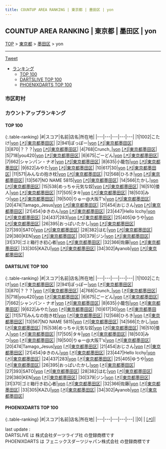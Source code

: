 ```yaml
---
title: COUNTUP AREA RANKING | 東京都 | 墨田区 | yon
---
```

## COUNTUP AREA RANKING | 東京都 | 墨田区 | yon

[TOP](/darts/rank/) > [東京都](/darts/rank/東京都/) > [墨田区](/darts/rank/東京都/墨田区/) > yon

___

<a href="https://twitter.com/share?ref_src=twsrc%5Etfw" data-text="COUNTUP AREA RANKING | 東京都墨田区yon" class="twitter-share-button" data-hashtags="DARTSLIVE,PHOENIXDARTS,darts,ダーツ" data-show-count="false">Tweet</a>

* [ランキング](#カウントアップランキング)
    * [TOP 100](#top-100)
    * [DARTSLIVE TOP 100](#dartslive-top-100)
    * [PHOENIXDARTS TOP 100](#phoenixdarts-top-100)

### 市区町村

<ul>

</ul>

### カウントアップランキング

#### TOP 100



{:.table-ranking}
|#|スコア|名前|店名|所在地|
|---|---|---|---|---|
|1|1002|<span class="rank-name-dl">こたけ</span>|<a href="/darts/rank/shops/800907f0c3c9d5330d9b047a20a7ba1e.html">yon</a> <a href="https://search.dartslive.com/jp/shop/800907f0c3c9d5330d9b047a20a7ba1e">[↗]</a>|<a href="/darts/rank/東京都/墨田区">東京都墨田区</a>|
|2|941|<span class="rank-name-dl">ぽっぽー</span>|<a href="/darts/rank/shops/800907f0c3c9d5330d9b047a20a7ba1e.html">yon</a> <a href="https://search.dartslive.com/jp/shop/800907f0c3c9d5330d9b047a20a7ba1e">[↗]</a>|<a href="/darts/rank/東京都/墨田区">東京都墨田区</a>|
|3|870|<span class="rank-name-dl">？？？</span>|<a href="/darts/rank/shops/800907f0c3c9d5330d9b047a20a7ba1e.html">yon</a> <a href="https://search.dartslive.com/jp/shop/800907f0c3c9d5330d9b047a20a7ba1e">[↗]</a>|<a href="/darts/rank/東京都/墨田区">東京都墨田区</a>|
|4|768|<span class="rank-name-dl">Crunch_</span>|<a href="/darts/rank/shops/800907f0c3c9d5330d9b047a20a7ba1e.html">yon</a> <a href="https://search.dartslive.com/jp/shop/800907f0c3c9d5330d9b047a20a7ba1e">[↗]</a>|<a href="/darts/rank/東京都/墨田区">東京都墨田区</a>|
|5|718|<span class="rank-name-dl">you420</span>|<a href="/darts/rank/shops/800907f0c3c9d5330d9b047a20a7ba1e.html">yon</a> <a href="https://search.dartslive.com/jp/shop/800907f0c3c9d5330d9b047a20a7ba1e">[↗]</a>|<a href="/darts/rank/東京都/墨田区">東京都墨田区</a>|
|6|675|<span class="rank-name-dl">ごーどん</span>|<a href="/darts/rank/shops/800907f0c3c9d5330d9b047a20a7ba1e.html">yon</a> <a href="https://search.dartslive.com/jp/shop/800907f0c3c9d5330d9b047a20a7ba1e">[↗]</a>|<a href="/darts/rank/東京都/墨田区">東京都墨田区</a>|
|7|662|<span class="rank-name-dl">シャンパン・ナオ</span>|<a href="/darts/rank/shops/800907f0c3c9d5330d9b047a20a7ba1e.html">yon</a> <a href="https://search.dartslive.com/jp/shop/800907f0c3c9d5330d9b047a20a7ba1e">[↗]</a>|<a href="/darts/rank/東京都/墨田区">東京都墨田区</a>|
|8|635|<span class="rank-name-dl">小籠包</span>|<a href="/darts/rank/shops/800907f0c3c9d5330d9b047a20a7ba1e.html">yon</a> <a href="https://search.dartslive.com/jp/shop/800907f0c3c9d5330d9b047a20a7ba1e">[↗]</a>|<a href="/darts/rank/東京都/墨田区">東京都墨田区</a>|
|9|622|<span class="rank-name-dl">みやた</span>|<a href="/darts/rank/shops/800907f0c3c9d5330d9b047a20a7ba1e.html">yon</a> <a href="https://search.dartslive.com/jp/shop/800907f0c3c9d5330d9b047a20a7ba1e">[↗]</a>|<a href="/darts/rank/東京都/墨田区">東京都墨田区</a>|
|10|617|<span class="rank-name-dl">30</span>|<a href="/darts/rank/shops/800907f0c3c9d5330d9b047a20a7ba1e.html">yon</a> <a href="https://search.dartslive.com/jp/shop/800907f0c3c9d5330d9b047a20a7ba1e">[↗]</a>|<a href="/darts/rank/東京都/墨田区">東京都墨田区</a>|
|11|571|<span class="rank-name-dl">みんなの抱き枕</span>|<a href="/darts/rank/shops/800907f0c3c9d5330d9b047a20a7ba1e.html">yon</a> <a href="https://search.dartslive.com/jp/shop/800907f0c3c9d5330d9b047a20a7ba1e">[↗]</a>|<a href="/darts/rank/東京都/墨田区">東京都墨田区</a>|
|12|568|<span class="rank-name-dl">ひろき</span>|<a href="/darts/rank/shops/800907f0c3c9d5330d9b047a20a7ba1e.html">yon</a> <a href="https://search.dartslive.com/jp/shop/800907f0c3c9d5330d9b047a20a7ba1e">[↗]</a>|<a href="/darts/rank/東京都/墨田区">東京都墨田区</a>|
|13|567|<span class="rank-name-dl">NO NAME 5815</span>|<a href="/darts/rank/shops/800907f0c3c9d5330d9b047a20a7ba1e.html">yon</a> <a href="https://search.dartslive.com/jp/shop/800907f0c3c9d5330d9b047a20a7ba1e">[↗]</a>|<a href="/darts/rank/東京都/墨田区">東京都墨田区</a>|
|14|566|<span class="rank-name-dl">たかし</span>|<a href="/darts/rank/shops/800907f0c3c9d5330d9b047a20a7ba1e.html">yon</a> <a href="https://search.dartslive.com/jp/shop/800907f0c3c9d5330d9b047a20a7ba1e">[↗]</a>|<a href="/darts/rank/東京都/墨田区">東京都墨田区</a>|
|15|538|<span class="rank-name-dl">めっちゃ元気な奴</span>|<a href="/darts/rank/shops/800907f0c3c9d5330d9b047a20a7ba1e.html">yon</a> <a href="https://search.dartslive.com/jp/shop/800907f0c3c9d5330d9b047a20a7ba1e">[↗]</a>|<a href="/darts/rank/東京都/墨田区">東京都墨田区</a>|
|16|510|<span class="rank-name-dl">倭人</span>|<a href="/darts/rank/shops/800907f0c3c9d5330d9b047a20a7ba1e.html">yon</a> <a href="https://search.dartslive.com/jp/shop/800907f0c3c9d5330d9b047a20a7ba1e">[↗]</a>|<a href="/darts/rank/東京都/墨田区">東京都墨田区</a>|
|17|505|<span class="rank-name-dl">タキ</span>|<a href="/darts/rank/shops/800907f0c3c9d5330d9b047a20a7ba1e.html">yon</a> <a href="https://search.dartslive.com/jp/shop/800907f0c3c9d5330d9b047a20a7ba1e">[↗]</a>|<a href="/darts/rank/東京都/墨田区">東京都墨田区</a>|
|18|503|<span class="rank-name-dl">みつ</span>|<a href="/darts/rank/shops/800907f0c3c9d5330d9b047a20a7ba1e.html">yon</a> <a href="https://search.dartslive.com/jp/shop/800907f0c3c9d5330d9b047a20a7ba1e">[↗]</a>|<a href="/darts/rank/東京都/墨田区">東京都墨田区</a>|
|19|500|<span class="rank-name-dl">りゅー@大阪T&#x27;s</span>|<a href="/darts/rank/shops/800907f0c3c9d5330d9b047a20a7ba1e.html">yon</a> <a href="https://search.dartslive.com/jp/shop/800907f0c3c9d5330d9b047a20a7ba1e">[↗]</a>|<a href="/darts/rank/東京都/墨田区">東京都墨田区</a>|
|20|474|<span class="rank-name-dl">Tamago_Jesus</span>|<a href="/darts/rank/shops/800907f0c3c9d5330d9b047a20a7ba1e.html">yon</a> <a href="https://search.dartslive.com/jp/shop/800907f0c3c9d5330d9b047a20a7ba1e">[↗]</a>|<a href="/darts/rank/東京都/墨田区">東京都墨田区</a>|
|21|454|<span class="rank-name-dl">おじさん</span>|<a href="/darts/rank/shops/800907f0c3c9d5330d9b047a20a7ba1e.html">yon</a> <a href="https://search.dartslive.com/jp/shop/800907f0c3c9d5330d9b047a20a7ba1e">[↗]</a>|<a href="/darts/rank/東京都/墨田区">東京都墨田区</a>|
|21|454|<span class="rank-name-dl">ゆきのん</span>|<a href="/darts/rank/shops/800907f0c3c9d5330d9b047a20a7ba1e.html">yon</a> <a href="https://search.dartslive.com/jp/shop/800907f0c3c9d5330d9b047a20a7ba1e">[↗]</a>|<a href="/darts/rank/東京都/墨田区">東京都墨田区</a>|
|23|447|<span class="rank-name-dl">Hello Icchy</span>|<a href="/darts/rank/shops/800907f0c3c9d5330d9b047a20a7ba1e.html">yon</a> <a href="https://search.dartslive.com/jp/shop/800907f0c3c9d5330d9b047a20a7ba1e">[↗]</a>|<a href="/darts/rank/東京都/墨田区">東京都墨田区</a>|
|24|437|<span class="rank-name-dl">283</span>|<a href="/darts/rank/shops/800907f0c3c9d5330d9b047a20a7ba1e.html">yon</a> <a href="https://search.dartslive.com/jp/shop/800907f0c3c9d5330d9b047a20a7ba1e">[↗]</a>|<a href="/darts/rank/東京都/墨田区">東京都墨田区</a>|
|25|405|<span class="rank-name-dl">ゆうや</span>|<a href="/darts/rank/shops/800907f0c3c9d5330d9b047a20a7ba1e.html">yon</a> <a href="https://search.dartslive.com/jp/shop/800907f0c3c9d5330d9b047a20a7ba1e">[↗]</a>|<a href="/darts/rank/東京都/墨田区">東京都墨田区</a>|
|26|395|<span class="rank-name-dl">おっぱいたかし</span>|<a href="/darts/rank/shops/800907f0c3c9d5330d9b047a20a7ba1e.html">yon</a> <a href="https://search.dartslive.com/jp/shop/800907f0c3c9d5330d9b047a20a7ba1e">[↗]</a>|<a href="/darts/rank/東京都/墨田区">東京都墨田区</a>|
|27|393|<span class="rank-name-dl">SATO</span>|<a href="/darts/rank/shops/800907f0c3c9d5330d9b047a20a7ba1e.html">yon</a> <a href="https://search.dartslive.com/jp/shop/800907f0c3c9d5330d9b047a20a7ba1e">[↗]</a>|<a href="/darts/rank/東京都/墨田区">東京都墨田区</a>|
|28|382|<span class="rank-name-dl">はむ</span>|<a href="/darts/rank/shops/800907f0c3c9d5330d9b047a20a7ba1e.html">yon</a> <a href="https://search.dartslive.com/jp/shop/800907f0c3c9d5330d9b047a20a7ba1e">[↗]</a>|<a href="/darts/rank/東京都/墨田区">東京都墨田区</a>|
|29|380|<span class="rank-name-dl">KEN</span>|<a href="/darts/rank/shops/800907f0c3c9d5330d9b047a20a7ba1e.html">yon</a> <a href="https://search.dartslive.com/jp/shop/800907f0c3c9d5330d9b047a20a7ba1e">[↗]</a>|<a href="/darts/rank/東京都/墨田区">東京都墨田区</a>|
|30|379|<span class="rank-name-dl">ジン</span>|<a href="/darts/rank/shops/800907f0c3c9d5330d9b047a20a7ba1e.html">yon</a> <a href="https://search.dartslive.com/jp/shop/800907f0c3c9d5330d9b047a20a7ba1e">[↗]</a>|<a href="/darts/rank/東京都/墨田区">東京都墨田区</a>|
|31|370|<span class="rank-name-dl">ゴミ箱行き初心者</span>|<a href="/darts/rank/shops/800907f0c3c9d5330d9b047a20a7ba1e.html">yon</a> <a href="https://search.dartslive.com/jp/shop/800907f0c3c9d5330d9b047a20a7ba1e">[↗]</a>|<a href="/darts/rank/東京都/墨田区">東京都墨田区</a>|
|32|366|<span class="rank-name-dl">佐藤</span>|<a href="/darts/rank/shops/800907f0c3c9d5330d9b047a20a7ba1e.html">yon</a> <a href="https://search.dartslive.com/jp/shop/800907f0c3c9d5330d9b047a20a7ba1e">[↗]</a>|<a href="/darts/rank/東京都/墨田区">東京都墨田区</a>|
|33|305|<span class="rank-name-dl">KAZU</span>|<a href="/darts/rank/shops/800907f0c3c9d5330d9b047a20a7ba1e.html">yon</a> <a href="https://search.dartslive.com/jp/shop/800907f0c3c9d5330d9b047a20a7ba1e">[↗]</a>|<a href="/darts/rank/東京都/墨田区">東京都墨田区</a>|
|34|302|<span class="rank-name-dl">Ayanob</span>|<a href="/darts/rank/shops/800907f0c3c9d5330d9b047a20a7ba1e.html">yon</a> <a href="https://search.dartslive.com/jp/shop/800907f0c3c9d5330d9b047a20a7ba1e">[↗]</a>|<a href="/darts/rank/東京都/墨田区">東京都墨田区</a>|


#### DARTSLIVE TOP 100



{:.table-ranking}
|#|スコア|名前|店名|所在地|
|---|---|---|---|---|
|1|1002|<span class="rank-name-dl">こたけ</span>|<a href="/darts/rank/shops/800907f0c3c9d5330d9b047a20a7ba1e.html">yon</a> <a href="https://search.dartslive.com/jp/shop/800907f0c3c9d5330d9b047a20a7ba1e">[↗]</a>|<a href="/darts/rank/東京都/墨田区">東京都墨田区</a>|
|2|941|<span class="rank-name-dl">ぽっぽー</span>|<a href="/darts/rank/shops/800907f0c3c9d5330d9b047a20a7ba1e.html">yon</a> <a href="https://search.dartslive.com/jp/shop/800907f0c3c9d5330d9b047a20a7ba1e">[↗]</a>|<a href="/darts/rank/東京都/墨田区">東京都墨田区</a>|
|3|870|<span class="rank-name-dl">？？？</span>|<a href="/darts/rank/shops/800907f0c3c9d5330d9b047a20a7ba1e.html">yon</a> <a href="https://search.dartslive.com/jp/shop/800907f0c3c9d5330d9b047a20a7ba1e">[↗]</a>|<a href="/darts/rank/東京都/墨田区">東京都墨田区</a>|
|4|768|<span class="rank-name-dl">Crunch_</span>|<a href="/darts/rank/shops/800907f0c3c9d5330d9b047a20a7ba1e.html">yon</a> <a href="https://search.dartslive.com/jp/shop/800907f0c3c9d5330d9b047a20a7ba1e">[↗]</a>|<a href="/darts/rank/東京都/墨田区">東京都墨田区</a>|
|5|718|<span class="rank-name-dl">you420</span>|<a href="/darts/rank/shops/800907f0c3c9d5330d9b047a20a7ba1e.html">yon</a> <a href="https://search.dartslive.com/jp/shop/800907f0c3c9d5330d9b047a20a7ba1e">[↗]</a>|<a href="/darts/rank/東京都/墨田区">東京都墨田区</a>|
|6|675|<span class="rank-name-dl">ごーどん</span>|<a href="/darts/rank/shops/800907f0c3c9d5330d9b047a20a7ba1e.html">yon</a> <a href="https://search.dartslive.com/jp/shop/800907f0c3c9d5330d9b047a20a7ba1e">[↗]</a>|<a href="/darts/rank/東京都/墨田区">東京都墨田区</a>|
|7|662|<span class="rank-name-dl">シャンパン・ナオ</span>|<a href="/darts/rank/shops/800907f0c3c9d5330d9b047a20a7ba1e.html">yon</a> <a href="https://search.dartslive.com/jp/shop/800907f0c3c9d5330d9b047a20a7ba1e">[↗]</a>|<a href="/darts/rank/東京都/墨田区">東京都墨田区</a>|
|8|635|<span class="rank-name-dl">小籠包</span>|<a href="/darts/rank/shops/800907f0c3c9d5330d9b047a20a7ba1e.html">yon</a> <a href="https://search.dartslive.com/jp/shop/800907f0c3c9d5330d9b047a20a7ba1e">[↗]</a>|<a href="/darts/rank/東京都/墨田区">東京都墨田区</a>|
|9|622|<span class="rank-name-dl">みやた</span>|<a href="/darts/rank/shops/800907f0c3c9d5330d9b047a20a7ba1e.html">yon</a> <a href="https://search.dartslive.com/jp/shop/800907f0c3c9d5330d9b047a20a7ba1e">[↗]</a>|<a href="/darts/rank/東京都/墨田区">東京都墨田区</a>|
|10|617|<span class="rank-name-dl">30</span>|<a href="/darts/rank/shops/800907f0c3c9d5330d9b047a20a7ba1e.html">yon</a> <a href="https://search.dartslive.com/jp/shop/800907f0c3c9d5330d9b047a20a7ba1e">[↗]</a>|<a href="/darts/rank/東京都/墨田区">東京都墨田区</a>|
|11|571|<span class="rank-name-dl">みんなの抱き枕</span>|<a href="/darts/rank/shops/800907f0c3c9d5330d9b047a20a7ba1e.html">yon</a> <a href="https://search.dartslive.com/jp/shop/800907f0c3c9d5330d9b047a20a7ba1e">[↗]</a>|<a href="/darts/rank/東京都/墨田区">東京都墨田区</a>|
|12|568|<span class="rank-name-dl">ひろき</span>|<a href="/darts/rank/shops/800907f0c3c9d5330d9b047a20a7ba1e.html">yon</a> <a href="https://search.dartslive.com/jp/shop/800907f0c3c9d5330d9b047a20a7ba1e">[↗]</a>|<a href="/darts/rank/東京都/墨田区">東京都墨田区</a>|
|13|567|<span class="rank-name-dl">NO NAME 5815</span>|<a href="/darts/rank/shops/800907f0c3c9d5330d9b047a20a7ba1e.html">yon</a> <a href="https://search.dartslive.com/jp/shop/800907f0c3c9d5330d9b047a20a7ba1e">[↗]</a>|<a href="/darts/rank/東京都/墨田区">東京都墨田区</a>|
|14|566|<span class="rank-name-dl">たかし</span>|<a href="/darts/rank/shops/800907f0c3c9d5330d9b047a20a7ba1e.html">yon</a> <a href="https://search.dartslive.com/jp/shop/800907f0c3c9d5330d9b047a20a7ba1e">[↗]</a>|<a href="/darts/rank/東京都/墨田区">東京都墨田区</a>|
|15|538|<span class="rank-name-dl">めっちゃ元気な奴</span>|<a href="/darts/rank/shops/800907f0c3c9d5330d9b047a20a7ba1e.html">yon</a> <a href="https://search.dartslive.com/jp/shop/800907f0c3c9d5330d9b047a20a7ba1e">[↗]</a>|<a href="/darts/rank/東京都/墨田区">東京都墨田区</a>|
|16|510|<span class="rank-name-dl">倭人</span>|<a href="/darts/rank/shops/800907f0c3c9d5330d9b047a20a7ba1e.html">yon</a> <a href="https://search.dartslive.com/jp/shop/800907f0c3c9d5330d9b047a20a7ba1e">[↗]</a>|<a href="/darts/rank/東京都/墨田区">東京都墨田区</a>|
|17|505|<span class="rank-name-dl">タキ</span>|<a href="/darts/rank/shops/800907f0c3c9d5330d9b047a20a7ba1e.html">yon</a> <a href="https://search.dartslive.com/jp/shop/800907f0c3c9d5330d9b047a20a7ba1e">[↗]</a>|<a href="/darts/rank/東京都/墨田区">東京都墨田区</a>|
|18|503|<span class="rank-name-dl">みつ</span>|<a href="/darts/rank/shops/800907f0c3c9d5330d9b047a20a7ba1e.html">yon</a> <a href="https://search.dartslive.com/jp/shop/800907f0c3c9d5330d9b047a20a7ba1e">[↗]</a>|<a href="/darts/rank/東京都/墨田区">東京都墨田区</a>|
|19|500|<span class="rank-name-dl">りゅー@大阪T&#x27;s</span>|<a href="/darts/rank/shops/800907f0c3c9d5330d9b047a20a7ba1e.html">yon</a> <a href="https://search.dartslive.com/jp/shop/800907f0c3c9d5330d9b047a20a7ba1e">[↗]</a>|<a href="/darts/rank/東京都/墨田区">東京都墨田区</a>|
|20|474|<span class="rank-name-dl">Tamago_Jesus</span>|<a href="/darts/rank/shops/800907f0c3c9d5330d9b047a20a7ba1e.html">yon</a> <a href="https://search.dartslive.com/jp/shop/800907f0c3c9d5330d9b047a20a7ba1e">[↗]</a>|<a href="/darts/rank/東京都/墨田区">東京都墨田区</a>|
|21|454|<span class="rank-name-dl">おじさん</span>|<a href="/darts/rank/shops/800907f0c3c9d5330d9b047a20a7ba1e.html">yon</a> <a href="https://search.dartslive.com/jp/shop/800907f0c3c9d5330d9b047a20a7ba1e">[↗]</a>|<a href="/darts/rank/東京都/墨田区">東京都墨田区</a>|
|21|454|<span class="rank-name-dl">ゆきのん</span>|<a href="/darts/rank/shops/800907f0c3c9d5330d9b047a20a7ba1e.html">yon</a> <a href="https://search.dartslive.com/jp/shop/800907f0c3c9d5330d9b047a20a7ba1e">[↗]</a>|<a href="/darts/rank/東京都/墨田区">東京都墨田区</a>|
|23|447|<span class="rank-name-dl">Hello Icchy</span>|<a href="/darts/rank/shops/800907f0c3c9d5330d9b047a20a7ba1e.html">yon</a> <a href="https://search.dartslive.com/jp/shop/800907f0c3c9d5330d9b047a20a7ba1e">[↗]</a>|<a href="/darts/rank/東京都/墨田区">東京都墨田区</a>|
|24|437|<span class="rank-name-dl">283</span>|<a href="/darts/rank/shops/800907f0c3c9d5330d9b047a20a7ba1e.html">yon</a> <a href="https://search.dartslive.com/jp/shop/800907f0c3c9d5330d9b047a20a7ba1e">[↗]</a>|<a href="/darts/rank/東京都/墨田区">東京都墨田区</a>|
|25|405|<span class="rank-name-dl">ゆうや</span>|<a href="/darts/rank/shops/800907f0c3c9d5330d9b047a20a7ba1e.html">yon</a> <a href="https://search.dartslive.com/jp/shop/800907f0c3c9d5330d9b047a20a7ba1e">[↗]</a>|<a href="/darts/rank/東京都/墨田区">東京都墨田区</a>|
|26|395|<span class="rank-name-dl">おっぱいたかし</span>|<a href="/darts/rank/shops/800907f0c3c9d5330d9b047a20a7ba1e.html">yon</a> <a href="https://search.dartslive.com/jp/shop/800907f0c3c9d5330d9b047a20a7ba1e">[↗]</a>|<a href="/darts/rank/東京都/墨田区">東京都墨田区</a>|
|27|393|<span class="rank-name-dl">SATO</span>|<a href="/darts/rank/shops/800907f0c3c9d5330d9b047a20a7ba1e.html">yon</a> <a href="https://search.dartslive.com/jp/shop/800907f0c3c9d5330d9b047a20a7ba1e">[↗]</a>|<a href="/darts/rank/東京都/墨田区">東京都墨田区</a>|
|28|382|<span class="rank-name-dl">はむ</span>|<a href="/darts/rank/shops/800907f0c3c9d5330d9b047a20a7ba1e.html">yon</a> <a href="https://search.dartslive.com/jp/shop/800907f0c3c9d5330d9b047a20a7ba1e">[↗]</a>|<a href="/darts/rank/東京都/墨田区">東京都墨田区</a>|
|29|380|<span class="rank-name-dl">KEN</span>|<a href="/darts/rank/shops/800907f0c3c9d5330d9b047a20a7ba1e.html">yon</a> <a href="https://search.dartslive.com/jp/shop/800907f0c3c9d5330d9b047a20a7ba1e">[↗]</a>|<a href="/darts/rank/東京都/墨田区">東京都墨田区</a>|
|30|379|<span class="rank-name-dl">ジン</span>|<a href="/darts/rank/shops/800907f0c3c9d5330d9b047a20a7ba1e.html">yon</a> <a href="https://search.dartslive.com/jp/shop/800907f0c3c9d5330d9b047a20a7ba1e">[↗]</a>|<a href="/darts/rank/東京都/墨田区">東京都墨田区</a>|
|31|370|<span class="rank-name-dl">ゴミ箱行き初心者</span>|<a href="/darts/rank/shops/800907f0c3c9d5330d9b047a20a7ba1e.html">yon</a> <a href="https://search.dartslive.com/jp/shop/800907f0c3c9d5330d9b047a20a7ba1e">[↗]</a>|<a href="/darts/rank/東京都/墨田区">東京都墨田区</a>|
|32|366|<span class="rank-name-dl">佐藤</span>|<a href="/darts/rank/shops/800907f0c3c9d5330d9b047a20a7ba1e.html">yon</a> <a href="https://search.dartslive.com/jp/shop/800907f0c3c9d5330d9b047a20a7ba1e">[↗]</a>|<a href="/darts/rank/東京都/墨田区">東京都墨田区</a>|
|33|305|<span class="rank-name-dl">KAZU</span>|<a href="/darts/rank/shops/800907f0c3c9d5330d9b047a20a7ba1e.html">yon</a> <a href="https://search.dartslive.com/jp/shop/800907f0c3c9d5330d9b047a20a7ba1e">[↗]</a>|<a href="/darts/rank/東京都/墨田区">東京都墨田区</a>|
|34|302|<span class="rank-name-dl">Ayanob</span>|<a href="/darts/rank/shops/800907f0c3c9d5330d9b047a20a7ba1e.html">yon</a> <a href="https://search.dartslive.com/jp/shop/800907f0c3c9d5330d9b047a20a7ba1e">[↗]</a>|<a href="/darts/rank/東京都/墨田区">東京都墨田区</a>|


#### PHOENIXDARTS TOP 100



{:.table-ranking}
|#|スコア|名前|店名|所在地|
|---|---|---|---|---|
||0|<span class="rank-name-dl"> </span>|<a href="/darts/rank/shops/.html"></a> <a href="">[↗]</a>|<a href="/darts/rank//"></a>|


<div class="footer border-top border-gray-light mt-5 pt-3 text-right text-gray">
    last update : <span style="font-weight: italic" id="foot_last_modified"></span><br />
    DARTSLIVE は 株式会社ダーツライブ社 の登録商標です<br />
    PHOENIXDARTS は フェニックスダーツジャパン株式会社 の登録商標です<br />
</div>

<script src="https://cdnjs.cloudflare.com/ajax/libs/jquery.tablesorter/2.31.3/js/jquery.tablesorter.min.js" integrity="sha512-qzgd5cYSZcosqpzpn7zF2ZId8f/8CHmFKZ8j7mU4OUXTNRd5g+ZHBPsgKEwoqxCtdQvExE5LprwwPAgoicguNg==" crossorigin="anonymous" referrerpolicy="no-referrer"></script>
<link rel="stylesheet" href="https://cdnjs.cloudflare.com/ajax/libs/jquery.tablesorter/2.31.3/css/theme.default.min.css" integrity="sha512-wghhOJkjQX0Lh3NSWvNKeZ0ZpNn+SPVXX1Qyc9OCaogADktxrBiBdKGDoqVUOyhStvMBmJQ8ZdMHiR3wuEq8+w==" crossorigin="anonymous" referrerpolicy="no-referrer" />
<script>
$(function() {
    $(".table-ranking").tablesorter({sortList:[[0, 0]]});
    $("#foot_last_modified").text(formatDate(new Date(document.lastModified), 'yyyy-MM-dd HH:mm:ss'));
});
</script>

<script async src="https://platform.twitter.com/widgets.js" charset="utf-8"></script>